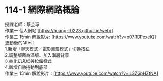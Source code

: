 # 114-1 網際網路概論
授課老師：蔡芸琤  
作業一 個人網站 [https://huang-li0223.github.io/web/]  
作業二 15min 解說影片: [https://www.youtube.com/watch?v=o07RDPexelQ]  
更動後的AItest  
1.新增「聊天模式／電影測驗模式」切換按鈕  
2.調整版面為滿版、加入漸層背景  
3.美化訊息框與按鈕樣式  
4.新增自動捲動到底部   
作業三 15min 解說影片：[https://www.youtube.com/watch?v=lL3ZGpHZtNA]
